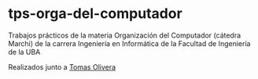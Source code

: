 # tps-orga-del-computador

Trabajos prácticos de la materia Organización del Computador (cátedra Marchi) de la carrera Ingeniería en Informática de la Facultad de Ingeniería de la UBA

Realizados junto a [Tomas Olivera](https://github.com/Tomas-NO)
